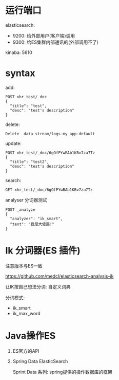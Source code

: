 # 运行端口

elasticsearch: 

- 9200: 给外部用户(客户端)调用
- 9300: 给ES集群内部通讯的(外部调用不了)

kinaba: 5610

# syntax

add:

```
POST xhr_test/_doc
{
  "title": "test",
  "desc": "test's description"
}
```



delete:

```
Delete _data_stream/logs-my_app-default
```

update: 

```
POST xhr_test/_doc/6gOfPYwBAb1KBv7za7Tz
{
  "title": "test2",
  "desc": "test's description"
}
```

search:

```
GET xhr_test/_doc/6gOfPYwBAb1KBv7za7Tz
```

analyser 分词器测试

```
POST _analyze
{
  "analyzer": "ik_smart",
  "text": "我是大傻逼!"
}
```



# Ik 分词器(ES 插件)

注意版本与ES一致

https://github.com/medcl/elasticsearch-analysis-ik

让IK按自己想法分词: 自定义词典

分词模式:

- ik_smart
- ik_max_word

# Java操作ES

1. ES官方的API

2. Spring Data ElasticSearch

   Sprint Data 系列: spring提供的操作数据库的框架

